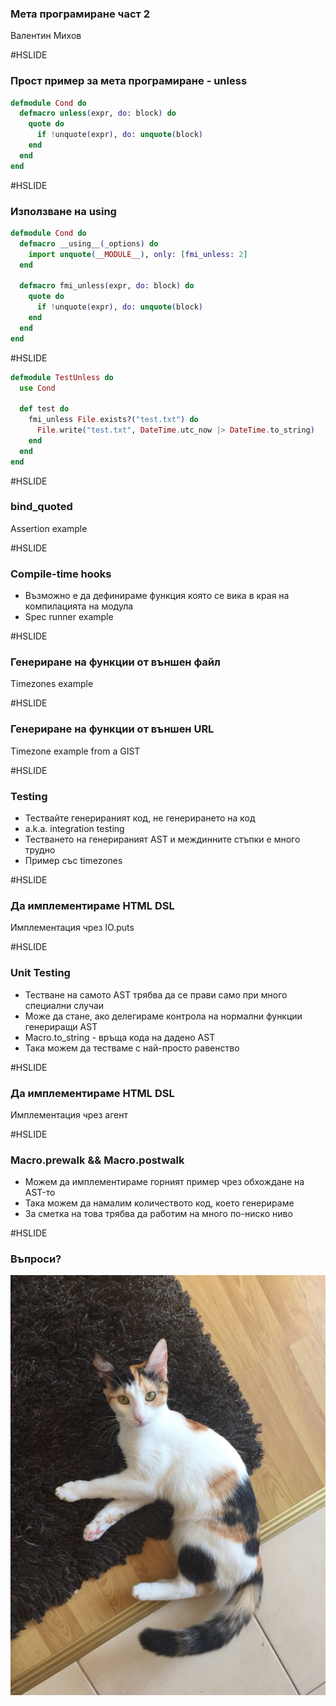 ### Мета програмиране част 2

Валентин Михов

#HSLIDE

### Прост пример за мета програмиране - unless

```elixir
defmodule Cond do
  defmacro unless(expr, do: block) do
    quote do
      if !unquote(expr), do: unquote(block)
    end
  end
end
```

#HSLIDE

### Използване на using

```elixir
defmodule Cond do
  defmacro __using__(_options) do
    import unquote(__MODULE__), only: [fmi_unless: 2]
  end

  defmacro fmi_unless(expr, do: block) do
    quote do
      if !unquote(expr), do: unquote(block)
    end
  end
end
```

#HSLIDE

```elixir
defmodule TestUnless do
  use Cond

  def test do
    fmi_unless File.exists?("test.txt") do
      File.write("test.txt", DateTime.utc_now |> DateTime.to_string)
    end
  end
end
```

#HSLIDE

### bind_quoted

Assertion example

#HSLIDE

### Compile-time hooks

* Възможно е да дефинираме функция която се вика в края на компилацията на модула
* Spec runner example

#HSLIDE

### Генериране на функции от външен файл

Timezones example

#HSLIDE

### Генериране на функции от външен URL

Timezone example from a GIST

#HSLIDE

### Testing

* Тествайте генерираният код, не генерирането на код
* a.k.a. integration testing
* Тестването на генерираният AST и междинните стъпки е много трудно
* Пример със timezones

#HSLIDE

### Да имплементираме HTML DSL

Имплементация чрез IO.puts

#HSLIDE

### Unit Testing

* Тестване на самото AST трябва да се прави само при много специални случаи
* Може да стане, ако делегираме контрола на нормални функции генериращи AST
* Macro.to_string - връща кода на дадено AST
* Така можем да тестваме с най-просто равенство

#HSLIDE

### Да имплементираме HTML DSL

Имплементация чрез агент

#HSLIDE

### Macro.prewalk && Macro.postwalk

* Можем да имплементираме горният пример чрез обхождане на AST-то
* Така можем да намалим количеството код, което генерираме
* За сметка на това трябва да работим на много по-ниско ниво

#HSLIDE

### Въпроси?

![Logo](assets/questions.jpg)
